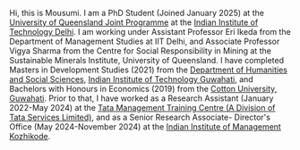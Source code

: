 Hi, this is Mousumi. I am a PhD Student (Joined January 2025) at the [University of Queensland Joint Programme]([url](https://uqiitd.org/)) at the [Indian Institute of Technology Delhi]([url](https://home.iitd.ac.in/)). I am working under Assistant Professor Eri Ikeda from the Department of Management Studies at IIT Delhi, and Associate Professor Vigya Sharma from the Centre for Social Responsibility in Mining at the Sustainable Minerals Institute, University of Queensland.
I have completed Masters in Development Studies (2021) from the [Department of Humanities and Social Sciences]([url](https://www.iitg.ac.in/hss/)), [Indian Institute of Technology Guwahati]([url](https://www.iitg.ac.in/)), and Bachelors with Honours in Economics (2019) from the [Cotton University, Guwahati]([url](https://cottonuniversity.ac.in/)).
Prior to that, I have worked as a Research Assistant (January 2022-May 2024) at the [Tata Management Training Centre (A Division of Tata Services Limited)]([url](https://www.tmtctata.com/)), and as a Senior Research Associate- Director's Office (May 2024-November 2024) at the [Indian Institute of Management Kozhikode]([url](https://www.iimk.ac.in/)).
